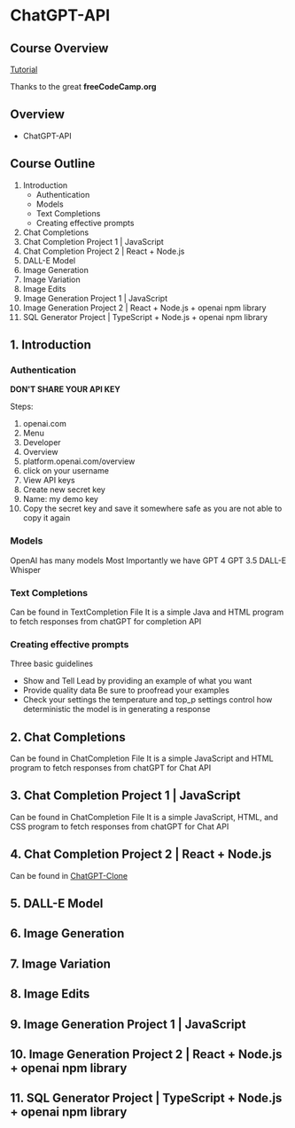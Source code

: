 # ChatGPT-API

## Course Overview

[Tutorial](https://www.youtube.com/watch?v=uRQH2CFvedY&ab_channel=freeCodeCamp.org)

Thanks to the great **freeCodeCamp.org**

## Overview

- ChatGPT-API

## Course Outline

1. Introduction
    - Authentication
    - Models
    - Text Completions
    - Creating effective prompts
1. Chat Completions
1. Chat Completion Project 1 | JavaScript
1. Chat Completion Project 2 | React + Node.js
1. DALL-E Model
1. Image Generation
1. Image Variation
1. Image Edits
1. Image Generation Project 1 | JavaScript
1. Image Generation Project 2 | React + Node.js + openai npm library
1. SQL Generator Project | TypeScript + Node.js + openai npm library


## 1. Introduction

### Authentication
**DON'T SHARE YOUR API KEY**

Steps:
1. openai.com
1. Menu
1. Developer
1. Overview
1. platform.openai.com/overview
1. click on your username
1. View API keys
1. Create new secret key
1. Name: my demo key
1. Copy the secret key and save it somewhere safe as you are not able to copy it again

### Models

OpenAI has many models
Most Importantly we have
GPT 4
GPT 3.5
DALL-E
Whisper

### Text Completions
Can be found in TextCompletion File
It is a simple Java and HTML program to fetch responses from chatGPT for completion API

### Creating effective prompts
Three basic guidelines
- Show and Tell
    Lead by providing an example of what you want
- Provide quality data
    Be sure to proofread your examples
- Check your settings
    the temperature and top_p settings control how deterministic the model is in generating a response

## 2. Chat Completions
Can be found in ChatCompletion File
It is a simple JavaScript and HTML program to fetch responses from chatGPT for Chat API

## 3. Chat Completion Project 1 | JavaScript
Can be found in ChatCompletion File
It is a simple JavaScript, HTML, and CSS program to fetch responses from chatGPT for Chat API

## 4. Chat Completion Project 2 | React + Node.js 
Can be found in [ChatGPT-Clone](https://github.com/AmrMekki/ChatGPT-Clone)

## 5. DALL-E Model

## 6. Image Generation

## 7. Image Variation

## 8. Image Edits

## 9. Image Generation Project 1 | JavaScript

## 10. Image Generation Project 2 | React + Node.js + openai npm library

## 11. SQL Generator Project | TypeScript + Node.js + openai npm library
